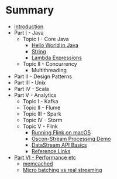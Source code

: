 # Summary

* [Introduction](README.md)
* Part I - Java
  * Topic I - Core Java
    * [Hello World in Java](part1/topic1/hello-world-in-java.md)
    * [String](part1/topic1/string-in-java.md)
    * [Lambda Expressions](part1/topic1/lambda-expressions.md)
  * Topic II - Concurrency   
    * Multithreading
* Part II - Design Patterns
* Part III - Unix
* Part IV - Scala
* Part V - Analytics
  * Topic I - Kafka
  * Topic II - Flume
  * Topic III - Spark
  * Topic IV - Storm
  * Topic V - Flink
    * [Running Flink on macOS](part5/topic5/install-instructions-for-mac.md)
    * [Oscon-Stream Processing Demo](part5/topic5/oscon-stream-processing.md)
    * [DataStream API Basics](part5/topic5/datastream-api-basics.md)
    * [Reference Links](part5/topic5/direct-flink-doc-references.md)
* [Part VI - Performance etc](part6/README.md)
    * [memcached](part6/topic1/memcached.md)
    * [Micro batching vs real streaming](part6/topic1/micro-batching-vs-real-streaming.md)